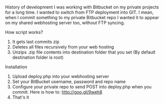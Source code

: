 History of development 
I was working with Bitbucket on my private projects for a long time. I wanted to switch from FTP deployment into GIT. I mean, when I commit something to my private Bitbucket repo I wanted it to appear on my shared webhosting server too, without FTP syncing. 

How script works? 
1. It gets last commits zip 
2. Deletes all files recursively from your web hosting 
3. Unzips .zip file contents into destination folder that you set (By default destination folder is root) 

Installation 
1. Upload deploy.php into your webhosting server 
2. Set your BitBucket username, password and repo name 
3. Configure your private repo to send POST into deploy.php when you commit. Here is how to: http://goo.gl/9weh8 
4. That's it
